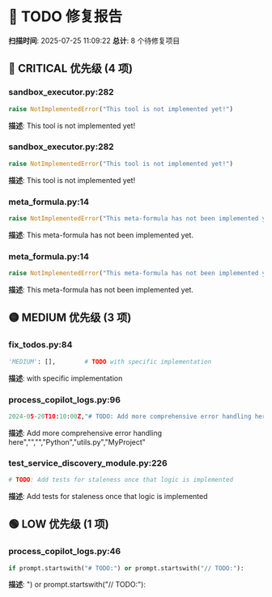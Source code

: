 # 🔧 TODO 修复报告

**扫描时间**: 2025-07-25 11:09:22
**总计**: 8 个待修复项目

## 🔴 CRITICAL 优先级 (4 项)

### sandbox_executor.py:282
```python
raise NotImplementedError("This tool is not implemented yet!")
```
**描述**: This tool is not implemented yet!

### sandbox_executor.py:282
```python
raise NotImplementedError("This tool is not implemented yet!")
```
**描述**: This tool is not implemented yet!

### meta_formula.py:14
```python
raise NotImplementedError("This meta-formula has not been implemented yet.")
```
**描述**: This meta-formula has not been implemented yet.

### meta_formula.py:14
```python
raise NotImplementedError("This meta-formula has not been implemented yet.")
```
**描述**: This meta-formula has not been implemented yet.

## 🟡 MEDIUM 优先级 (3 项)

### fix_todos.py:84
```python
'MEDIUM': [],        # TODO with specific implementation
```
**描述**: with specific implementation

### process_copilot_logs.py:96
```python
2024-05-20T10:10:00Z,"# TODO: Add more comprehensive error handling here","","","Python","utils.py","MyProject"
```
**描述**:  Add more comprehensive error handling here","","","Python","utils.py","MyProject"

### test_service_discovery_module.py:226
```python
# TODO: Add tests for staleness once that logic is implemented
```
**描述**:  Add tests for staleness once that logic is implemented

## 🟢 LOW 优先级 (1 项)

### process_copilot_logs.py:46
```python
if prompt.startswith("# TODO:") or prompt.startswith("// TODO:"):
```
**描述**: ") or prompt.startswith("// TODO:"):

